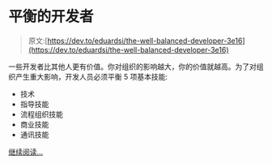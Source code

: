# 平衡的开发者

> 原文:[https://dev.to/eduardsi/the-well-balanced-developer-3e16](https://dev.to/eduardsi/the-well-balanced-developer-3e16)

一些开发者比其他人更有价值。你对组织的影响越大，你的价值就越高。为了对组织产生重大影响，开发人员必须平衡 5 项基本技能:

*   技术
*   指导技能
*   流程组织技能
*   商业技能
*   通讯技能

[继续阅读...](https://sizovs.net/2019/03/09/the-well-balanced-developer/)